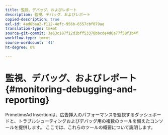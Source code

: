 ```yaml
---
title: 監視、デバッグ、およびレポート
description: 監視、デバッグ、およびレポート
copied-description: true
exl-id: 4ad8baa2-f112-4efc-956b-6557cbf079ae
translation-type: tm+mt
source-git-commit: 3e63c187f12d1bff53370bbcde4d6a77f58f3b4f
workflow-type: tm+mt
source-wordcount: '41'
ht-degree: 0%

---
```


# 監視、デバッグ、およびレポート{#monitoring-debugging-and-reporting}

PrimetimeAd Insertionは、広告挿入のパフォーマンスを監視するダッシュボードと、トラブルシューティングおよびデバッグ用の複数のツールを備えたコンソールを提供します。 ここでは、これらのツールの概要について説明します。
